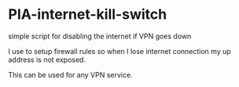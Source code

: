 # PIA-internet-kill-switch
simple script for disabling the internet if VPN goes down

I use to setup firewall rules so when I lose internet connection my up address is not exposed.

This can be used for any VPN service.
